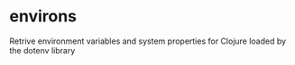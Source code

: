 environs
========

Retrive environment variables and system properties for Clojure loaded by the dotenv library
